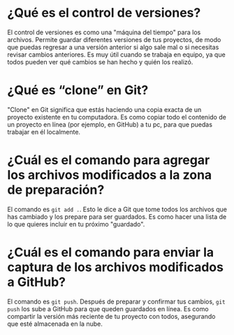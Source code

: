 # ¿Qué es el control de versiones?

El control de versiones es como una "máquina del tiempo" para los archivos. Permite guardar diferentes versiones de tus proyectos, de modo que puedas regresar a una versión anterior si algo sale mal o si necesitas revisar cambios anteriores. Es muy útil cuando se trabaja en equipo, ya que todos pueden ver qué cambios se han hecho y quién los realizó.

# ¿Qué es “clone” en Git?

"Clone" en Git significa que estás haciendo una copia exacta de un proyecto existente en tu computadora. Es como copiar todo el contenido de un proyecto en línea (por ejemplo, en GitHub) a tu pc, para que puedas trabajar en él localmente.

# ¿Cuál es el comando para agregar los archivos modificados a la zona de preparación?

El comando es `git add .`. Esto le dice a Git que tome todos los archivos que has cambiado y los prepare para ser guardados. Es como hacer una lista de lo que quieres incluir en tu próximo "guardado".

# ¿Cuál es el comando para enviar la captura de los archivos modificados a GitHub?

El comando es `git push`. Después de preparar y confirmar tus cambios, `git push` los sube a GitHub para que queden guardados en línea. Es como compartir la versión más reciente de tu proyecto con todos, asegurando que esté almacenada en la nube.
